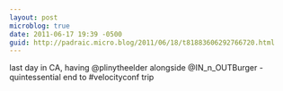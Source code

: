 ```yaml
---
layout: post
microblog: true
date: 2011-06-17 19:39 -0500
guid: http://padraic.micro.blog/2011/06/18/t81883606292766720.html
---
```

last day in CA, having @plinytheelder alongside @IN_n_OUTBurger - quintessential end to #velocityconf trip

